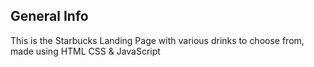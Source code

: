 ## General Info
This is the Starbucks Landing Page with various drinks to choose from, made using HTML CSS & JavaScript
